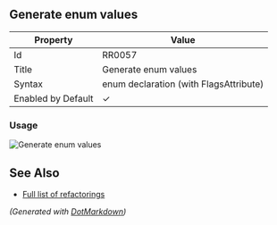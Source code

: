 ## Generate enum values

| Property           | Value                                    |
| ------------------ | ---------------------------------------- |
| Id                 | RR0057                                   |
| Title              | Generate enum values                     |
| Syntax             | enum declaration \(with FlagsAttribute\) |
| Enabled by Default | &#x2713;                                 |

### Usage

![Generate enum values](../../images/refactorings/GenerateEnumValues.png)

## See Also

* [Full list of refactorings](Refactorings.md)


*\(Generated with [DotMarkdown](http://github.com/JosefPihrt/DotMarkdown)\)*